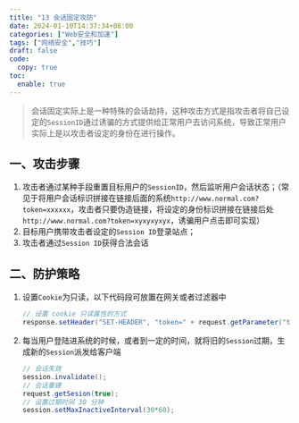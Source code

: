 ```yaml
---
title: "13 会话固定攻防"
date: 2024-01-10T14:37:34+08:00
categories: ["Web安全和加速"]
tags: ["网络安全","技巧"]
draft: false
code:
  copy: true
toc:
  enable: true
---
```


> 会话固定实际上是一种特殊的会话劫持，这种攻击方式是指攻击者将自己设定的`SessionID`通过诱骗的方式提供给正常用户去访问系统，导致正常用户实际上是以攻击者设定的身份在进行操作。

## 一、攻击步骤

1. 攻击者通过某种手段重置目标用户的`SessionID`，然后监听用户会话状态；（常见于将用户会话标识拼接在链接后面的系统`http://www.normal.com?token=xxxxxx`，攻击者只要伪造链接，将设定的身份标识拼接在链接后处`http://www.normal.com?token=xyxyxyxyx`，诱骗用户点击即可实现）
2. 目标用户携带攻击者设定的`Session ID`登录站点；
3.  攻击者通过`Session ID`获得合法会话

## 二、防护策略

1. 设置`Cookie`为只读，以下代码段可放置在网关或者过滤器中

   ```java
   // 设置 cookie 只读属性的方式
   response.setHeader("SET-HEADER", "token=" + request.getParameter("token") + ";HttpOnly");
   ```

2. 每当用户登陆进系统的时候，或者到一定的时间，就将旧的`Session`过期，生成新的`Session`派发给客户端

   ```java
   // 会话失效
   session.invalidate();
   // 会话重建
   request.getSesion(true);
   // 设置过期时间 30 分钟
   session.setMaxInactiveInterval(30*60);
   ```
   
   
